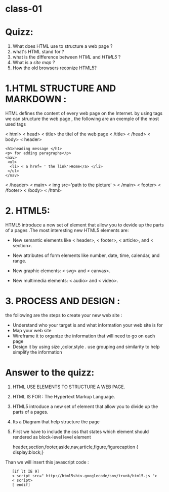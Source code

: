 # class-01

# Quizz:
1. What does HTML use to structure a web page ?
2. what's HTML stand for ?
3. what is the dIfference between *HTML* and *HTML5* ?
4. What is a *site map* ?
5. How the old browsers reconize HTML5?


# 1.HTML STRUCTURE AND MARKDOWN :
HTML defines the content of every web page on the Internet. by using tags we can structure the web page , the following are an exemple of the most used tags

< html>
  < head>
    < title> the titel of the web page < /title>
  < /head>
 < body>
 < header> 

    <h1>heading message </h1>
    <p> for adding paragraphs</p>
    <nav> 
     <ul>
      <li> < a href= ' the link'>Home</a> </li>
     </ul>    
    </nav>
 < /header>
 < main>
   < img src='path to the picture' >
 < /main>
 < footer> < /footer>
< /body>
< /html>

# 2. HTML5:
HTML5 introduce a new set of element that allow you to devide up the parts of a pages .The most interesting new HTML5 elements are: 

- New semantic elements like < header>, < footer>, < article>, and 
< section>.

- New attributes of form elements like number, date, time, calendar, and range.

- New graphic elements: < svg> and < canvas>.

- New multimedia elements: < audio> and < video>.


# 3. PROCESS AND DESIGN :
the following are the steps to create your new web site :
* Understand who your target is and what information your web site is for 
* Map your web site 
* Wireframe it to organize the information that will need to go on each page 
* Design it by using size ,color,style . use grouping and similarity to help simplify the information 

# Answer to the quizz:
1. HTML USE ELEMENTS TO STRUCTURE A WEB PAGE.
2. HTML IS FOR : The Hypertext Markup Language.
3. HTML5 introduce a new set of element that allow you to divide up the parts of a pages.
4. Its a Diagram that help structure the page
5. First we have to include the css that states which element should rendered as block-level level element

      header,section,footer,aside,nav,article,figure,figurecaption {
     display:block;}
 

Than we will insert this javascript code :

       [if lt IE 9]
       < script src=" http://html5shiv.googlecode/snv/trunk/html5.js "> 
       < script>
       [ endif]
